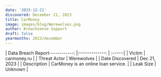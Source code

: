```yaml
---
date: '2023-12-21'
discovered: December 21, 2023
title: CarMoney
image: images/blog/Werewolves.png
author: Breachsense Support
draft: false
yearmonths: 2023/december
---
```


| Data Breach Report------------:     |:-------------:    | :-----:|
| Victim      | carmoney.ru      | 
| Threat Actor      | Werewolves      | 
| Date Discovered      | Dec 21, 2023      | 
| Description      | CarMoney is an online loan service.      | 
| Leak Size      | Unknown      | 

